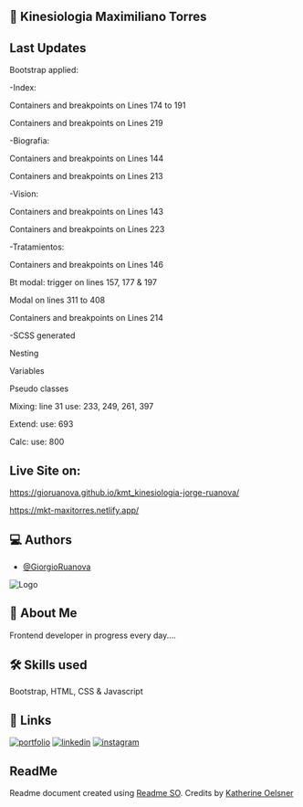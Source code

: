 ## :page_with_curl: Kinesiologia Maximiliano Torres

## Last Updates

Bootstrap applied:

-Index:

Containers and breakpoints on Lines 174 to 191

Containers and breakpoints on Lines 219

-Biografia:

Containers and breakpoints on Lines 144

Containers and breakpoints on Lines 213

-Vision:

Containers and breakpoints on Lines 143

Containers and breakpoints on Lines 223

-Tratamientos:

Containers and breakpoints on Lines 146

Bt modal: trigger on lines 157, 177 & 197

Modal on lines 311 to 408

Containers and breakpoints on Lines 214

-SCSS generated

Nesting

Variables

Pseudo classes

Mixing: line 31
use: 233, 249, 261, 397

Extend:
use: 693

Calc:
use: 800

## Live Site on:

https://gioruanova.github.io/kmt_kinesiologia-jorge-ruanova/

https://mkt-maxitorres.netlify.app/

## :computer: Authors

- [@GiorgioRuanova](https://www.giorgioruanova.com/)

![Logo](https://www.giorgioruanova.com/meta.png)

## 🚀 About Me

Frontend developer in progress every day....

## 🛠 Skills used

Bootstrap, HTML, CSS & Javascript

## 🔗 Links

[![portfolio](https://img.shields.io/badge/my_portfolio-000?style=for-the-badge&logo=ko-fi&logoColor=white)](https://www.giorgioruanova.com/)
[![linkedin](https://img.shields.io/badge/linkedin-0A66C2?style=for-the-badge&logo=linkedin&logoColor=white)](https://www.linkedin.com/in/ruanovajorge/)
[![instagram](https://img.shields.io/badge/instagram-ff9400?style=for-the-badge&logo=instagram&logoColor=white)](https://www.instagram.com/gioruanova.dev/)

## ReadMe

Readme document created using [Readme SO](https://readme.so/es). Credits by [Katherine Oelsner](https://github.com/octokatherine)
